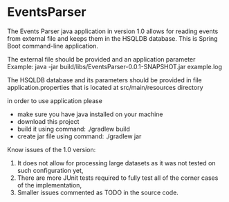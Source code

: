 # EventsParser
The Events Parser java application in version 1.0 allows for reading events from external file and keeps them in the HSQLDB database.
This is Spring Boot command-line application.

The external file should be provided and an application parameter <br>
    Example: 
       java -jar build/libs/EventsParser-0.0.1-SNAPSHOT.jar example.log

The HSQLDB database and its parameters should be provided in file application.properties 
that is located at src/main/resources directory


in order to use application please
- make sure you have java installed on your machine
- download this project
- build it using command: ./gradlew build
- create jar file using command: ./gradlew jar 

Know issues of the 1.0 version:
1. It does not allow for processing large datasets as it was not tested on such configuration yet,
2. There are more JUnit tests required to fully test all of the corner cases of the implementation,
3. Smaller issues commented as TODO in the source code.

